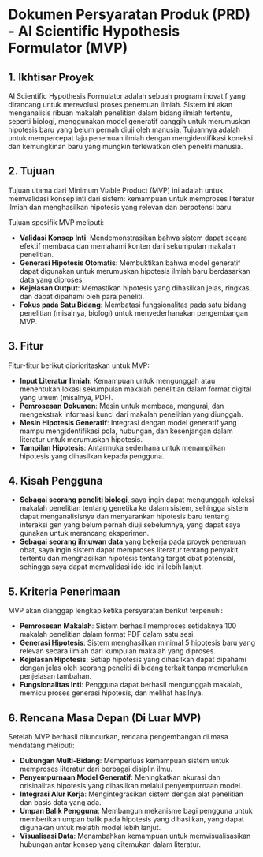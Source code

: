 # Dokumen Persyaratan Produk (PRD) - AI Scientific Hypothesis Formulator (MVP)

## 1. Ikhtisar Proyek

AI Scientific Hypothesis Formulator adalah sebuah program inovatif yang dirancang untuk merevolusi proses penemuan ilmiah. Sistem ini akan menganalisis ribuan makalah penelitian dalam bidang ilmiah tertentu, seperti biologi, menggunakan model generatif canggih untuk merumuskan hipotesis baru yang belum pernah diuji oleh manusia. Tujuannya adalah untuk mempercepat laju penemuan ilmiah dengan mengidentifikasi koneksi dan kemungkinan baru yang mungkin terlewatkan oleh peneliti manusia.

## 2. Tujuan

Tujuan utama dari Minimum Viable Product (MVP) ini adalah untuk memvalidasi konsep inti dari sistem: kemampuan untuk memproses literatur ilmiah dan menghasilkan hipotesis yang relevan dan berpotensi baru.

Tujuan spesifik MVP meliputi:
*   **Validasi Konsep Inti**: Mendemonstrasikan bahwa sistem dapat secara efektif membaca dan memahami konten dari sekumpulan makalah penelitian.
*   **Generasi Hipotesis Otomatis**: Membuktikan bahwa model generatif dapat digunakan untuk merumuskan hipotesis ilmiah baru berdasarkan data yang diproses.
*   **Kejelasan Output**: Memastikan hipotesis yang dihasilkan jelas, ringkas, dan dapat dipahami oleh para peneliti.
*   **Fokus pada Satu Bidang**: Membatasi fungsionalitas pada satu bidang penelitian (misalnya, biologi) untuk menyederhanakan pengembangan MVP.

## 3. Fitur

Fitur-fitur berikut diprioritaskan untuk MVP:

*   **Input Literatur Ilmiah**: Kemampuan untuk mengunggah atau menentukan lokasi sekumpulan makalah penelitian dalam format digital yang umum (misalnya, PDF).
*   **Pemrosesan Dokumen**: Mesin untuk membaca, mengurai, dan mengekstrak informasi kunci dari makalah penelitian yang diunggah.
*   **Mesin Hipotesis Generatif**: Integrasi dengan model generatif yang mampu mengidentifikasi pola, hubungan, dan kesenjangan dalam literatur untuk merumuskan hipotesis.
*   **Tampilan Hipotesis**: Antarmuka sederhana untuk menampilkan hipotesis yang dihasilkan kepada pengguna.

## 4. Kisah Pengguna

*   **Sebagai seorang peneliti biologi**, saya ingin dapat mengunggah koleksi makalah penelitian tentang genetika ke dalam sistem, sehingga sistem dapat menganalisisnya dan menyarankan hipotesis baru tentang interaksi gen yang belum pernah diuji sebelumnya, yang dapat saya gunakan untuk merancang eksperimen.
*   **Sebagai seorang ilmuwan data** yang bekerja pada proyek penemuan obat, saya ingin sistem dapat memproses literatur tentang penyakit tertentu dan menghasilkan hipotesis tentang target obat potensial, sehingga saya dapat memvalidasi ide-ide ini lebih lanjut.

## 5. Kriteria Penerimaan

MVP akan dianggap lengkap ketika persyaratan berikut terpenuhi:

*   **Pemrosesan Makalah**: Sistem berhasil memproses setidaknya 100 makalah penelitian dalam format PDF dalam satu sesi.
*   **Generasi Hipotesis**: Sistem menghasilkan minimal 5 hipotesis baru yang relevan secara ilmiah dari kumpulan makalah yang diproses.
*   **Kejelasan Hipotesis**: Setiap hipotesis yang dihasilkan dapat dipahami dengan jelas oleh seorang peneliti di bidang terkait tanpa memerlukan penjelasan tambahan.
*   **Fungsionalitas Inti**: Pengguna dapat berhasil mengunggah makalah, memicu proses generasi hipotesis, dan melihat hasilnya.

## 6. Rencana Masa Depan (Di Luar MVP)

Setelah MVP berhasil diluncurkan, rencana pengembangan di masa mendatang meliputi:

*   **Dukungan Multi-Bidang**: Memperluas kemampuan sistem untuk memproses literatur dari berbagai disiplin ilmu.
*   **Penyempurnaan Model Generatif**: Meningkatkan akurasi dan orisinalitas hipotesis yang dihasilkan melalui penyempurnaan model.
*   **Integrasi Alur Kerja**: Mengintegrasikan sistem dengan alat penelitian dan basis data yang ada.
*   **Umpan Balik Pengguna**: Membangun mekanisme bagi pengguna untuk memberikan umpan balik pada hipotesis yang dihasilkan, yang dapat digunakan untuk melatih model lebih lanjut.
*   **Visualisasi Data**: Menambahkan kemampuan untuk memvisualisasikan hubungan antar konsep yang ditemukan dalam literatur.
